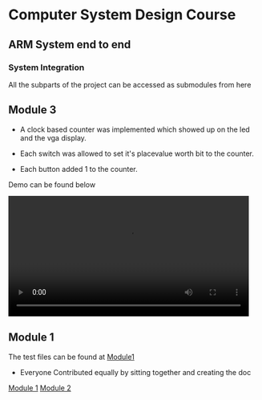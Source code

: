 # Computer System Design Course

## ARM System end to end

### System Integration

All the subparts of the project can be accessed as submodules from here

## Module 3

- A clock based counter was implemented which showed up on the led and the vga display.

- Each switch was allowed to set it's placevalue worth bit to the counter.

- Each button added 1 to the counter.

Demo can be found below


<video src="https://github.com/user-attachments/assets/e3c3e25f-95be-4925-b9cb-37032ceeaa48" width="480" controls></video>



## Module 1

The test files can be found at [Module1](https://github.com/Shiva9361/System_Integration/tree/main/module1/module_1/module_1.srcs/sources_1/new)

- Everyone Contributed equally by sitting together and creating the doc

[Module 1](https://docs.google.com/document/d/1ibhFBYQdY9WC_1sB-cqwJKrqzLwdqx66TzhBdcoqs7U/edit?usp=sharing)
[Module 2](https://docs.google.com/document/d/1Pg8S7H9oVRY_UBi2KXBR07aXZiWxXAMztHt2r2DBdRM/edit?usp=sharing)
